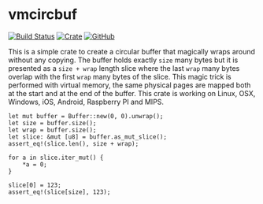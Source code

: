 vmcircbuf
=========
[![Build Status](https://travis-ci.org/mmaroti/vmcircbuf.svg?branch=master)](https://travis-ci.org/mmaroti/vmcircbuf)
[![Crate](https://img.shields.io/crates/v/vmcircbuf)](https://crates.io/crates/vmcircbuf)
[![GitHub](https://img.shields.io/github/license/mmaroti/vmcircbuf)](LICENSE)

This is a simple crate to create a circular buffer that magically wraps around
without any copying. The buffer holds exactly `size` many bytes but it is 
presented as a `size + wrap` length slice where the last `wrap` many bytes
overlap with the first `wrap` many bytes of the slice. This magic trick is
performed with virtual memory, the same physical pages are mapped both at the
start and at the end of the buffer. This crate is working on Linux, OSX, 
Windows, iOS, Android, Raspberry PI and MIPS.

```
let mut buffer = Buffer::new(0, 0).unwrap();
let size = buffer.size();
let wrap = buffer.size();
let slice: &mut [u8] = buffer.as_mut_slice();
assert_eq!(slice.len(), size + wrap);

for a in slice.iter_mut() {
    *a = 0;
}

slice[0] = 123;
assert_eq!(slice[size], 123);
```
